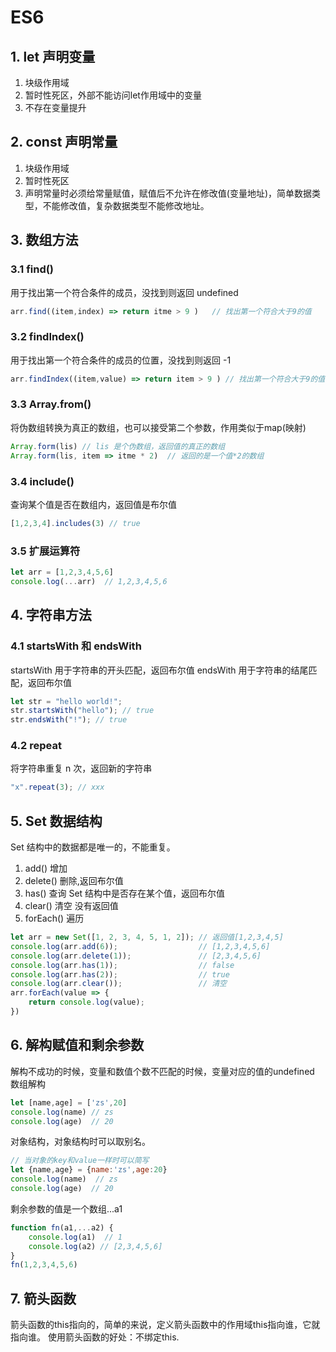 # ES6
## 1. let 声明变量
1. 块级作用域
2. 暂时性死区，外部不能访问let作用域中的变量
3. 不存在变量提升
## 2. const 声明常量
1. 块级作用域
2. 暂时性死区
3. 声明常量时必须给常量赋值，赋值后不允许在修改值(变量地址)，简单数据类型，不能修改值，复杂数据类型不能修改地址。
## 3. 数组方法
### 3.1 find()
用于找出第一个符合条件的成员，没找到则返回 undefined
```js
arr.find((item,index) => return itme > 9 )   // 找出第一个符合大于9的值
```
### 3.2 findIndex()
用于找出第一个符合条件的成员的位置，没找到则返回 -1
```js
arr.findIndex((item,value) => return item > 9 ) // 找出第一个符合大于9的值的位置
```
### 3.3 Array.from()
将伪数组转换为真正的数组，也可以接受第二个参数，作用类似于map(映射)
```js
Array.form(lis) // lis 是个伪数组，返回值的真正的数组
Array.form(lis, item => itme * 2)  // 返回的是一个值*2的数组
```
### 3.4 include()
查询某个值是否在数组内，返回值是布尔值
```js
[1,2,3,4].includes(3) // true
```
### 3.5 扩展运算符
```js
let arr = [1,2,3,4,5,6]
console.log(...arr)  // 1,2,3,4,5,6
```
## 4. 字符串方法
### 4.1 startsWith 和 endsWith
startsWith 用于字符串的开头匹配，返回布尔值
endsWith 用于字符串的结尾匹配，返回布尔值
```js
let str = "hello world!";
str.startsWith("hello"); // true
str.endsWith("!"); // true
```
### 4.2 repeat
将字符串重复 n 次，返回新的字符串
```js
"x".repeat(3); // xxx
```
## 5. Set 数据结构
Set 结构中的数据都是唯一的，不能重复。
1. add() 增加
2. delete() 删除,返回布尔值
3. has() 查询 Set 结构中是否存在某个值，返回布尔值
4. clear() 清空 没有返回值
5. forEach()  遍历
```js
let arr = new Set([1, 2, 3, 4, 5, 1, 2]); // 返回值[1,2,3,4,5]
console.log(arr.add(6));                  // [1,2,3,4,5,6]
console.log(arr.delete(1));               // [2,3,4,5,6]
console.log(arr.has(1));                  // false
console.log(arr.has(2));                  // true
console.log(arr.clear());                 // 清空
arr.forEach(value => {
    return console.log(value);
})
```
## 6. 解构赋值和剩余参数
解构不成功的时候，变量和数值个数不匹配的时候，变量对应的值的undefined
数组解构
```js
let [name,age] = ['zs',20]
console.log(name) // zs
console.log(age)  // 20
```
对象结构，对象结构时可以取别名。
```js
// 当对象的key和value一样时可以简写
let {name,age} = {name:'zs',age:20}
console.log(name)  // zs
console.log(age)  // 20
```
剩余参数的值是一个数组...a1
```js
function fn(a1,...a2) {
    console.log(a1)  // 1
    console.log(a2) // [2,3,4,5,6]
}
fn(1,2,3,4,5,6)
```
## 7. 箭头函数
箭头函数的this指向的，简单的来说，定义箭头函数中的作用域this指向谁，它就指向谁。
使用箭头函数的好处：不绑定this.